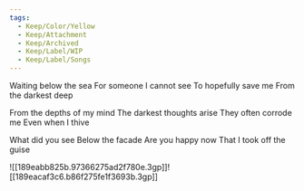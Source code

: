 ```yaml
---
tags:
  - Keep/Color/Yellow
  - Keep/Attachment
  - Keep/Archived
  - Keep/Label/WIP
  - Keep/Label/Songs
---
```


Waiting below the sea
For someone I cannot see
To hopefully save me
From the darkest deep

From the depths of my mind
The darkest thoughts arise
They often corrode me
Even when I thive

What did you see
Below the facade
Are you happy now
That I took off the guise



![[189eabb825b.97366275ad2f780e.3gp]]![[189eacaf3c6.b86f275fe1f3693b.3gp]]